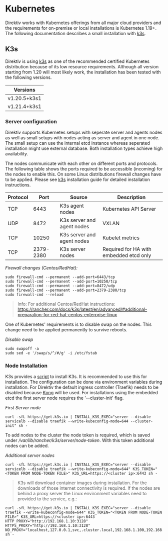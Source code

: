 # Kubernetes

Direktiv works with Kubernetes offerings from all major cloud providers and the requirements for on-premise or local installations is Kubernetes 1.19+. The following documentation describes a small installation with [k3s](https://k3s.io/).

<!-- and [MetalLB](https://metallb.universe.tf/) as a setup example. -->

## K3s

Direktiv is using [k3s](https://k3s.io/) as one of the recommended certified Kubernetes distribution because of its low resource requirements. Although all version starting from 1.20 will most likely work, the installation has been tested with the following versions.

| Versions |
|---|
|v1.20.5+k3s1|
|v1.21.4+k3s1|

### Server configuration

Direktiv supports Kubernetes setups with seperate server and agents nodes as well as small setups with nodes acting as server and agent in one node. The small setup can use the internal etcd instance whereas seperated installation might use external database. Both installation types achieve high availability.

The nodes communicate with each other on different ports and protocols. The following table shows the ports required to be accessible (incoming) for the nodes to enable this. On some Linux distributions firewall changes have to be applied. Please see [k3s](https://rancher.com/docs/k3s/latest/en/installation/) installation guide for detailed installation instructions.

|Protocol|Port|Source|Description
|---|---|---|---|
|TCP| 6443| K3s agent nodes| Kubernetes API Server|
|UDP| 8472 | K3s server and agent nodes | VXLAN |
|TCP| 10250 | K3s server and agent nodes | Kubelet metrics |
|TCP| 2379-2380 | K3s server nodes | Required for HA with embedded etcd only |

*Firewall changes (Centos/RedHat):*

```shell
sudo firewall-cmd --permanent --add-port=6443/tcp
sudo firewall-cmd --permanent --add-port=10250/tcp
sudo firewall-cmd --permanent --add-port=8472/udp
sudo firewall-cmd --permanent --add-port=2379-2380/tcp
sudo firewall-cmd --reload
```

> Info: For additional Centos/RedHat instructions: https://rancher.com/docs/k3s/latest/en/advanced/#additional-preparation-for-red-hat-centos-enterprise-linux

One of Kubernetes' requirements is to disable swap on the nodes. This change need to be applied permanently to survive reboots.

*Disable swap*

```shell
sudo swapoff -a
sudo sed -e '/swap/s/^/#/g' -i /etc/fstab
```

### Node Installation

K3s provides a [script](https://rancher.com/docs/k3s/latest/en/installation/install-options/#options-for-installation-with-script) to install K3s. It is recommended to use this for installation. The configuration can be done via environment variables during installation. For Direktiv the default ingress controller (Traefik) needs to be disabled because [Kong](https://docs.konghq.com/kubernetes-ingress-controller/1.3.x/) will be used. For installations using the embedded etcd the first server node requires the '--cluster-init' flag.

*First Server node*

```shell
curl -sfL https://get.k3s.io | INSTALL_K3S_EXEC="server --disable servicelb --disable traefik --write-kubeconfig-mode=644 --cluster-init" sh -
```

To add nodes to the cluster the node token is required, which is saved under */var/lib/rancher/k3s/server/node-token*. With this token additional nodes can be added.

*Additional server nodes*

```shell
curl -sfL https://get.k3s.io | INSTALL_K3S_EXEC="server --disable servicelb --disable traefik --write-kubeconfig-mode=644" K3S_TOKEN="<TOKEN FROM NODE-TOKEN FILE>" K3S_URL=https://<cluster ip>:6443 sh -
```

> K3s will download container images during installation. For the downloads of those internet connectivity is required. If the nodes are behind a proxy server the Linux environment variables need to provided to the service, e.g.:

```shell
curl -sfL https://get.k3s.io | INSTALL_K3S_EXEC="server --disable traefik --write-kubeconfig-mode=644" K3S_TOKEN="<TOKEN FROM NODE-TOKEN FILE>" K3S_URL=https://<cluster ip>:6443 HTTP_PROXY="http://192.168.1.10:3128" HTTPS_PROXY="http://192.168.1.10:3128" NO_PROXY="localhost,127.0.0.1,svc,.cluster.local,192.168.1.100,192.168.1.101,192.168.1.102,10.0.0.0/8" sh -
```
